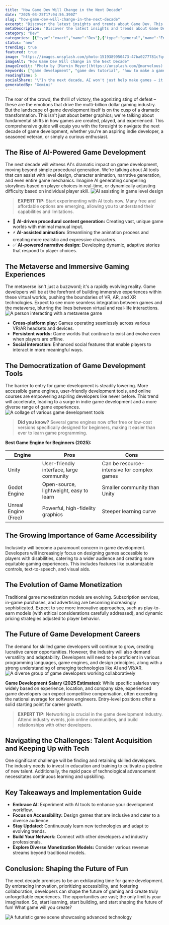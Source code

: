 ```yaml
---
title: "How Game Dev Will Change in the Next Decade"
date: "2025-03-25T17:04:56.390Z"
slug: "how-game-dev-will-change-in-the-next-decade"
excerpt: "Discover the latest insights and trends about Game Dev. This comprehensive guide covers everything you need to know about Game Dev in 2025."
metaDescription: "Discover the latest insights and trends about Game Dev. This comprehensive guide covers everything you need to know about Game Dev in 2025."
category: "Dev"
categories: [{"type":"exact","name":"Dev"},{"type":"general","name":"Entertainment"},{"type":"medium","name":"Interactive Media"},{"type":"specific","name":"Game Engines"},{"type":"niche","name":"Unreal Engine Optimization"}]
status: "new"
trending: true
featured: true
image: "https://images.unsplash.com/photo-1519389950473-47ba0277781c?q=85&w=1200&fit=max&fm=webp&auto=compress"
imageAlt: "How Game Dev Will Change in the Next Decade"
imageCredit: "Photo by [Marvin Meyer](https://unsplash.com/@marvelous) on Unsplash"
keywords: ["game development", "game dev tutorial", "how to make a game", "indie game development", "game development tools", "best game engine for beginners", "learn game programming", "game development salary", "hire game developer", "game development courses"]
readingTime: 5
socialShare: "\"In the next decade, AI won't just help make games – it will fundamentally change how they're designed, pushing creative boundaries beyond our wildest imaginations.\""
generatedBy: "Gemini"
---
```




The roar of the crowd, the thrill of victory, the agonizing sting of defeat – these are the emotions that drive the multi-billion dollar gaming industry.  But the landscape of game development itself is on the cusp of a dramatic transformation.  This isn't just about better graphics; we're talking about fundamental shifts in how games are created, played, and experienced. This comprehensive guide will equip you with the foresight to navigate the next decade of game development, whether you're an aspiring indie developer, a seasoned veteran, or simply a curious enthusiast.

##  The Rise of AI-Powered Game Development

The next decade will witness AI's dramatic impact on game development, moving beyond simple procedural generation.  We're talking about AI tools that can assist with level design, character animation, narrative generation, and even entire game mechanics.  Imagine AI generating compelling storylines based on player choices in real-time, or dynamically adjusting difficulty based on individual player skill. ![AI assisting in game level design](https://images.unsplash.com/photo-1534423861386-85a16f5d13fd?q=85&w=1200&fit=max&fm=webp&auto=compress)

> **EXPERT TIP:**  Start experimenting with AI tools now.  Many free and affordable options are emerging, allowing you to understand their capabilities and limitations.

* 🔑 **AI-driven procedural content generation:**  Creating vast, unique game worlds with minimal manual input.
* ⚡ **AI-assisted animation:**  Streamlining the animation process and creating more realistic and expressive characters.
* ✅ **AI-powered narrative design:**  Developing dynamic, adaptive stories that respond to player choices.

## The Metaverse and Immersive Gaming Experiences

The metaverse isn't just a buzzword; it's a rapidly evolving reality.  Game developers will be at the forefront of building immersive experiences within these virtual worlds, pushing the boundaries of VR, AR, and XR technologies.  Expect to see more seamless integration between games and the metaverse, blurring the lines between virtual and real-life interactions. ![A person interacting with a metaverse game](https://images.unsplash.com/photo-1519389950473-47ba0277781c?q=85&w=1200&fit=max&fm=webp&auto=compress)

*  **Cross-platform play:**  Games operating seamlessly across various VR/AR headsets and devices.
*  **Persistent worlds:**  Game worlds that continue to exist and evolve even when players are offline.
*  **Social interaction:**  Enhanced social features that enable players to interact in more meaningful ways.

## The Democratization of Game Development Tools

The barrier to entry for game development is steadily lowering.  More accessible game engines, user-friendly development tools, and online courses are empowering aspiring developers like never before.  This trend will accelerate, leading to a surge in indie game development and a more diverse range of game experiences. ![A collage of various game development tools](https://images.unsplash.com/photo-1511882150382-421056c89033?q=85&w=1200&fit=max&fm=webp&auto=compress)

> **Did you know?**  Several game engines now offer free or low-cost versions specifically designed for beginners, making it easier than ever to learn game programming.

**Best Game Engine for Beginners (2025):**

| Engine          | Pros                                      | Cons                                       |
|-----------------|-------------------------------------------|--------------------------------------------|
| Unity             | User-friendly interface, large community  | Can be resource-intensive for complex games |
| Godot Engine     | Open-source, lightweight, easy to learn   | Smaller community than Unity                |
| Unreal Engine (Free) | Powerful, high-fidelity graphics         | Steeper learning curve                      |

## The Growing Importance of Game Accessibility

Inclusivity will become a paramount concern in game development.  Developers will increasingly focus on designing games accessible to players with disabilities, catering to a wider audience and creating more equitable gaming experiences.  This includes features like customizable controls, text-to-speech, and visual aids.

##  The Evolution of Game Monetization

Traditional game monetization models are evolving.  Subscription services, in-game purchases, and advertising are becoming increasingly sophisticated.  Expect to see more innovative approaches, such as play-to-earn models (with ethical considerations carefully addressed), and dynamic pricing strategies adjusted to player behavior.

##  The Future of Game Development Careers

The demand for skilled game developers will continue to grow, creating lucrative career opportunities.  However, the industry will also demand versatility and adaptability.  Developers will need to be proficient in various programming languages, game engines, and design principles, along with a strong understanding of emerging technologies like AI and VR/AR. ![A diverse group of game developers working collaboratively](https://images.unsplash.com/photo-1612611741189-a9b9eb01d515?q=85&w=1200&fit=max&fm=webp&auto=compress)

**Game Development Salary (2025 Estimates):**  While specific salaries vary widely based on experience, location, and company size, experienced game developers can expect competitive compensation, often exceeding the national average for software engineers.  Entry-level positions offer a solid starting point for career growth.

> **EXPERT TIP:**  Networking is crucial in the game development industry. Attend industry events, join online communities, and build relationships with other developers.

##  Navigating the Challenges: Talent Acquisition and Keeping Up with Tech

One significant challenge will be finding and retaining skilled developers.  The industry needs to invest in education and training to cultivate a pipeline of new talent.  Additionally, the rapid pace of technological advancement necessitates continuous learning and upskilling.

## Key Takeaways and Implementation Guide

* **Embrace AI:**  Experiment with AI tools to enhance your development workflow.
* **Focus on Accessibility:**  Design games that are inclusive and cater to a diverse audience.
* **Stay Updated:**  Continuously learn new technologies and adapt to evolving trends.
* **Build Your Network:**  Connect with other developers and industry professionals.
* **Explore Diverse Monetization Models:**  Consider various revenue streams beyond traditional models.

## Conclusion: Shaping the Future of Fun

The next decade promises to be an exhilarating time for game development.  By embracing innovation, prioritizing accessibility, and fostering collaboration, developers can shape the future of gaming and create truly unforgettable experiences.  The opportunities are vast; the only limit is your imagination.  So, start learning, start building, and start shaping the future of fun!  What game will you create?

![A futuristic game scene showcasing advanced technology](https://images.unsplash.com/photo-1454165804606-c3d57bc86b40?q=85&w=1200&fit=max&fm=webp&auto=compress)
